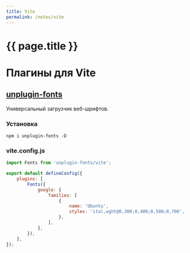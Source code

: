 ```yaml
---
title: Vite
permalink: /notes/vite
---
```


# {{ page.title }}

# Плагины для Vite

## [unplugin-fonts](https://github.com/cssninjaStudio/unplugin-fonts)

Универсальный загрузчик веб-шрифтов.

### Установка

    npm i unplugin-fonts -D

### vite.config.js

```js
import Fonts from 'unplugin-fonts/vite';

export default defineConfig({
    plugins: [
        Fonts({
            google: {
                families: [
                    {
                        name: 'Ubuntu',
                        styles: 'ital,wght@0,300;0,400;0,500;0,700',
                    },
                ],
            },
        }),
    ],
});
```
